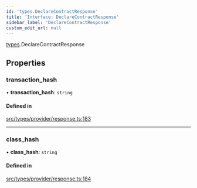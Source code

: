 ```yaml
---
id: 'types.DeclareContractResponse'
title: 'Interface: DeclareContractResponse'
sidebar_label: 'DeclareContractResponse'
custom_edit_url: null
---
```


[types](../namespaces/types.md).DeclareContractResponse

## Properties

### transaction_hash

• **transaction_hash**: `string`

#### Defined in

[src/types/provider/response.ts:183](https://github.com/starknet-io/starknet.js/blob/v5.24.3/src/types/provider/response.ts#L183)

---

### class_hash

• **class_hash**: `string`

#### Defined in

[src/types/provider/response.ts:184](https://github.com/starknet-io/starknet.js/blob/v5.24.3/src/types/provider/response.ts#L184)
